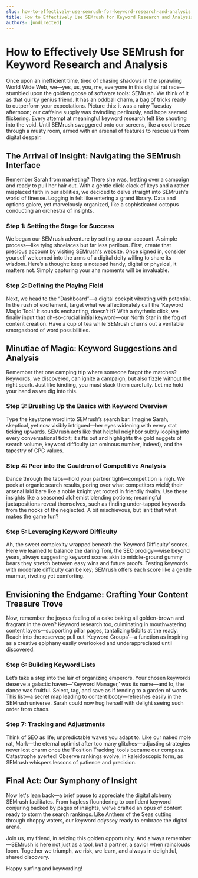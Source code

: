 ```yaml
---
slug: how-to-effectively-use-semrush-for-keyword-research-and-analysis
title: How to Effectively Use SEMrush for Keyword Research and Analysis
authors: [undirected]
---
```



# How to Effectively Use SEMrush for Keyword Research and Analysis

Once upon an inefficient time, tired of chasing shadows in the sprawling World Wide Web, we—yes, us, you, me, everyone in this digital rat race—stumbled upon the golden goose of software tools: SEMrush. We think of it as that quirky genius friend. It has an oddball charm, a bag of tricks ready to outperform your expectations. Picture this: it was a rainy Tuesday afternoon; our caffeine supply was dwindling perilously, and hope seemed flickering. Every attempt at meaningful keyword research felt like shouting into the void. Until SEMrush swaggered onto our screens, like a cool breeze through a musty room, armed with an arsenal of features to rescue us from digital despair.

## The Arrival of Insight: Navigating the SEMrush Interface

Remember Sarah from marketing? There she was, fretting over a campaign and ready to pull her hair out. With a gentle click-clack of keys and a rather misplaced faith in our abilities, we decided to delve straight into SEMrush's world of finesse. Logging in felt like entering a grand library. Data and options galore, yet marvelously organized, like a sophisticated octopus conducting an orchestra of insights. 

### Step 1: Setting the Stage for Success

We began our SEMrush adventure by setting up our account. A simple process—like tying shoelaces but far less perilous. First, create that precious account by visiting [SEMrush's website](https://www.semrush.com/). Once signed in, consider yourself welcomed into the arms of a digital deity willing to share its wisdom. Here’s a thought: keep a notepad handy, digital or physical, it matters not. Simply capturing your aha moments will be invaluable.

### Step 2: Defining the Playing Field

Next, we head to the “Dashboard”—a digital cockpit vibrating with potential. In the rush of excitement, target what we affectionately call the ‘Keyword Magic Tool.’ It sounds enchanting, doesn’t it? With a rhythmic click, we finally input that oh-so-crucial initial keyword—our North Star in the fog of content creation. Have a cup of tea while SEMrush churns out a veritable smorgasbord of word possibilities.

## Minutiae of Magic: Keyword Suggestions and Analysis

Remember that one camping trip where someone forgot the matches? Keywords, we discovered, can ignite a campaign, but also fizzle without the right spark. Just like kindling, you must stack them carefully. Let me hold your hand as we dig into this.

### Step 3: Brushing Up the Basics with Keyword Overview

Type the keystone word into SEMrush’s search bar. Imagine Sarah, skeptical, yet now visibly intrigued—her eyes widening with every stat ticking upwards. SEMrush acts like that helpful neighbor subtly looping into every conversational tidbit; it sifts out and highlights the gold nuggets of search volume, keyword difficulty (an ominous number, indeed), and the tapestry of CPC values. 

### Step 4: Peer into the Cauldron of Competitive Analysis

Dance through the tabs—hold your partner tight—competition is nigh. We peek at organic search results, poring over what competitors wield; their arsenal laid bare like a noble knight yet rooted in friendly rivalry. Use these insights like a seasoned alchemist blending potions; meaningful juxtapositions reveal themselves, such as finding under-tapped keywords from the nooks of the neglected. A bit mischievous, but isn’t that what makes the game fun?

### Step 5: Leveraging Keyword Difficulty

Ah, the sweet complexity wrapped beneath the ‘Keyword Difficulty’ scores. Here we learned to balance the daring Toni, the SEO prodigy—wise beyond years, always suggesting keyword scores akin to middle-ground gummy bears they stretch between easy wins and future proofs. Testing keywords with moderate difficulty can be key; SEMrush offers each score like a gentle murmur, riveting yet comforting.

## Envisioning the Endgame: Crafting Your Content Treasure Trove

Now, remember the joyous feeling of a cake baking all golden-brown and fragrant in the oven? Keyword research too, culminating in mouthwatering content layers—supporting pillar pages, tantalizing tidbits at the ready. Reach into the reserves; pull out ‘Keyword Groups’—a function as inspiring as a creative epiphany easily overlooked and underappreciated until discovered.

### Step 6: Building Keyword Lists

Let’s take a step into the lair of organizing emperors. Your chosen keywords deserve a galactic haven—‘Keyword Manager,’ was its name—and lo, the dance was fruitful. Select, tag, and save as if tending to a garden of words. This list—a secret map leading to content booty—refreshes easily in the SEMrush universe. Sarah could now hug herself with delight seeing such order from chaos.

### Step 7: Tracking and Adjustments

Think of SEO as life; unpredictable waves you adapt to. Like our naked mole rat, Mark—the eternal optimist after too many glitches—adjusting strategies never lost charm once the ‘Position Tracking’ tools became our compass. Catastrophe averted! Observe rankings evolve, in kaleidoscopic form, as SEMrush whispers lessons of patience and precision.

## Final Act: Our Symphony of Insight

Now let's lean back—a brief pause to appreciate the digital alchemy SEMrush facilitates. From hapless floundering to confident keyword conjuring backed by pages of insights, we’ve crafted an opus of content ready to storm the search rankings. Like Anthem of the Seas cutting through choppy waters, our keyword odyssey ready to embrace the digital arena.

Join us, my friend, in seizing this golden opportunity. And always remember—SEMrush is here not just as a tool, but a partner, a savior when rainclouds loom. Together we triumph, we risk, we learn, and always in delightful, shared discovery.

Happy surfing and keywording!